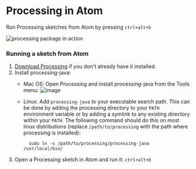 # Processing in Atom

Run Processing sketches from Atom by pressing `ctrl+alt+b`

![processing package in action](https://cloud.githubusercontent.com/assets/25792/7103068/73799eda-e04b-11e4-8bbc-8ce625883730.png)

### Running a sketch from Atom

1. [Download Processing](https://processing.org/) if you don't already have it installed.
2. Install processing-java:
    * Mac OS: Open Processing and install processing-java from the Tools menu:
    ![image](https://cloud.githubusercontent.com/assets/25792/7103868/f8b90c1a-e06f-11e4-9dea-c84edab60097.png)
    * Linux: Add `processing-java` to your executable search path. This can be done by adding the processing directory to your `PATH` environment variable or by adding a symlink to any existing directory within your `PATH`.
      The following command should do this on most linux distributions (replace `/path/to/processing` with the path where processing is installed):

      ```
        sudo ln -s /path/to/processing/processing-java /usr/local/bin/
      ```
3. Open a Processing sketch in Atom and run it: `ctrl+alt+b`
